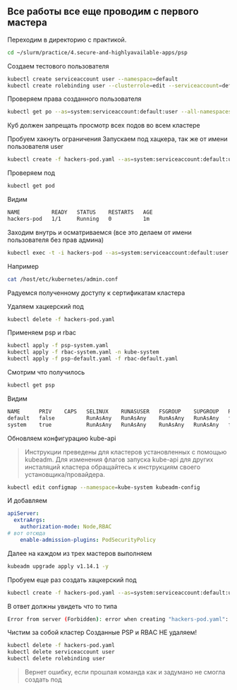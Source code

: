 ## Все работы все еще проводим с первого мастера

Переходим в директорию с практикой.
```bash
cd ~/slurm/practice/4.secure-and-highlyavailable-apps/psp
```

Cоздаем тестового пользователя
```bash
kubectl create serviceaccount user --namespace=default
kubectl create rolebinding user --clusterrole=edit --serviceaccount=default:user
```

Проверяем права созданного пользователя
```bash
kubectl get po --as=system:serviceaccount:default:user --all-namespaces
```

Куб должен запрещать просмотр всех подов во всем кластере

Пробуем хакнуть ограничения
Запускаем под хацкера, так же от имени пользователя user
```bash
kubectl create -f hackers-pod.yaml --as=system:serviceaccount:default:user
```

Проверяем под
```bash
kubectl get pod
```
Видим
```bash
NAME          READY   STATUS    RESTARTS   AGE
hackers-pod   1/1     Running   0          1m
```

Заходим внутрь и осматриваемся (все это делаем от имени пользователя без прав админа)
```bash
kubectl exec -t -i hackers-pod --as=system:serviceaccount:default:user bash
```

Например
```bash
cat /host/etc/kubernetes/admin.conf
```
Радуемся полученному доступу к сертификатам кластера

Удаляем хацкерский под
```bash
kubectl delete -f hackers-pod.yaml
```

Применяем psp и rbac
```bash
kubectl apply -f psp-system.yaml
kubectl apply -f rbac-system.yaml -n kube-system
kubectl apply -f psp-default.yaml -f rbac-default.yaml
```

Смотрим что получилось
```bash
kubectl get psp
```
Видим
```bash
NAME      PRIV    CAPS   SELINUX    RUNASUSER   FSGROUP    SUPGROUP   READONLYROOTFS   VOLUMES
default   false          RunAsAny   RunAsAny    RunAsAny   RunAsAny   false            configMap,emptyDir,projected,secret,downwardAPI,persistentVolumeClaim
system    true           RunAsAny   RunAsAny    RunAsAny   RunAsAny   false            *
```

Обновляем конфигурацию kube-api
> Инструкции преведены для кластеров установленных с помощью kubeadm.
> Для изменения флагов запуска kube-api для других инсталяций кластера обращайтесь к инструкциям своего установщика/провайдера.

```bash
kubectl edit configmap --namespace=kube-system kubeadm-config
```

И добавляем

```yaml
apiServer:
  extraArgs:
    authorization-mode: Node,RBAC
# вот отсюда
    enable-admission-plugins: PodSecurityPolicy
```

Далее на каждом из трех мастеров выполняем

```bash
kubeadm upgrade apply v1.14.1 -y
```

Пробуем еще раз создать хацкерский под
```bash
kubectl create -f hackers-pod.yaml --as=system:serviceaccount:default:user
```

В ответ должны увидеть что то типа
```bash
Error from server (Forbidden): error when creating "hackers-pod.yaml": pods "hackers-pod" is forbidden: unable to validate against any pod security policy: [spec.securityContext.hostNetwork: Invalid value: true: Host network is not allowed to be used spec.securityContext.hostPID: Invalid value: true: Host PID is not allowed to be used spec.volumes[0]: Invalid value: "hostPath": hostPath volumes are not allowed to be used]
```

Чистим за собой кластер
Созданные PSP и RBAС НЕ удаляем!
```bash
kubectl delete -f hackers-pod.yaml
kubectl delete serviceaccount user
kubectl delete rolebinding user
```
> Вернет ошибку, если прошлая команда как и задумано не смогла создать под
